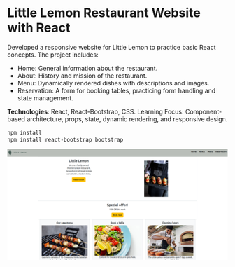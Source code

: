 # Little Lemon Restaurant Website with React
Developed a responsive website for Little Lemon to practice basic React concepts. The project includes:

- Home: General information about the restaurant.
- About: History and mission of the restaurant.
- Menu: Dynamically rendered dishes with descriptions and images.
- Reservation: A form for booking tables, practicing form handling and state management.

**Technologies**: React, React-Bootstrap, CSS.
Learning Focus: Component-based architecture, props, state, dynamic rendering, and responsive design.

```
npm install 
npm install react-bootstrap bootstrap
```

![image](./src/assets/img/little-lemon-react.png)